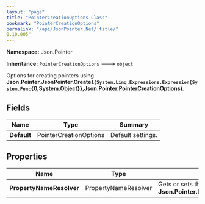 ```yaml
---
layout: "page"
title: "PointerCreationOptions Class"
bookmark: "PointerCreationOptions"
permalink: "/api/JsonPointer.Net/:title/"
0.10.005"
---
```

**Namespace:** Json.Pointer

**Inheritance:**
`PointerCreationOptions`
 🡒 
`object`

Options for creating pointers using **Json.Pointer.JsonPointer.Create``1(System.Linq.Expressions.Expression{System.Func{``0,System.Object}},Json.Pointer.PointerCreationOptions)**.

## Fields

| Name | Type | Summary |
|---|---|---|
| **Default** | PointerCreationOptions | Default settings. |

## Properties

| Name | Type | Summary |
|---|---|---|
| **PropertyNameResolver** | PropertyNameResolver | Gets or sets the property naming resolver.  Default is **Json.Pointer.PropertyNameResolvers.AsDeclared**. |

